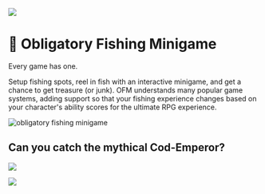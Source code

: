 ![](https://img.shields.io/badge/Foundry-v0.8.6-informational)
<!--- Downloads @ Latest Badge -->
<!--- replace <user>/<repo> with your username/repository -->
<!--- ![Latest Release Download Count](https://img.shields.io/github/downloads/<user>/<repo>/latest/module.zip) -->

<!--- Forge Bazaar Install % Badge -->
<!--- replace <your-module-name> with the `name` in your manifest -->
<!--- ![Forge Installs](https://img.shields.io/badge/dynamic/json?label=Forge%20Installs&query=package.installs&suffix=%25&url=https%3A%2F%2Fforge-vtt.com%2Fapi%2Fbazaar%2Fpackage%2F<your-module-name>&colorB=4aa94a) -->


# 🎣 Obligatory Fishing Minigame

Every game has one.

Setup fishing spots, reel in fish with an interactive minigame, and get a chance to get treasure (or junk).
OFM understands many popular game systems, adding support so that your fishing experience changes based on your character's ability scores for the ultimate RPG experience.

![obligatory fishing minigame](https://user-images.githubusercontent.com/15639841/190035889-65905398-4c9b-4e82-be5b-680c1ef47a16.gif)


## Can you catch the mythical Cod-Emperor?

![](https://cdn.discordapp.com/attachments/830182194533892116/1017912336587165926/unknown.png)

![](https://media.discordapp.net/attachments/830182194533892116/1017914863848271872/unknown.png)
